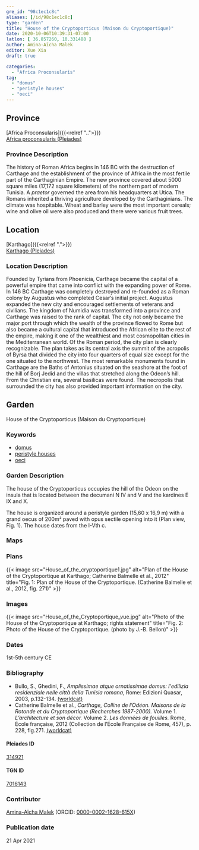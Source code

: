 ```yaml
---
gre_id: "98c1ec1c8c"
aliases: [/id/98c1ec1c8c]
type: "garden"
title: "House of the Cryptoporticus (Maison du Cryptoportique)"
date: 2020-10-06T10:39:31-07:00
latlon: [ 36.857260, 10.331488 ]
author: Amina-Aïcha Malek
editor: Xue Xia
draft: true

categories:
  - "Africa Proconsularis"
tag:
  - "domus"
  - "peristyle houses"
  - "oeci"
---
```


## Province
[Africa Proconsularis]({{<relref "..">}}) \
[Africa proconsularis (Pleiades)](https://pleiades.stoa.org/places/991341)

### Province Description
The history of Roman Africa begins in 146 BC with the destruction of Carthage and the establishment of the province of Africa in the most fertile part of the Carthaginian Empire. The new province covered about 5000 square miles (17,172 square kilometers) of the northern part of modern Tunisia. A *praetor* governed the area from his headquarters at Utica. The Romans inherited a thriving agriculture developed by the Carthaginians. The climate was hospitable. Wheat and barley were the most important cereals; wine and olive oil were also produced and there were various fruit trees.

## Location

[Karthago]({{<relref ".">}}) \
[Karthago (Pleiades)](https://pleiades.stoa.org/places/314921)

### Location Description

Founded by Tyrians from Phoenicia, Carthage became the capital of a powerful empire that came into conflict with the expanding power of Rome. In 146 BC Carthage was completely destroyed and re-founded as a Roman colony by Augustus who completed Cesar’s initial project. Augustus expanded the new city and encouraged settlements of veterans and civilians. The kingdom of Numidia was transformed into a province and Carthage was raised to the rank of capital. The city not only became the major port through which the wealth of the province flowed to Rome but also became a cultural capital that introduced the African elite to the rest of the empire, making it one of the wealthiest and most cosmopolitan cities in the Mediterranean world.
Of the Roman period, the city plan is clearly recognizable. The plan takes as its central axis the summit of the acropolis of Byrsa that divided the city into four quarters of equal size except for the one situated to the northwest. The most remarkable monuments found in Carthage are the Baths of Antonius situated on the seashore at the foot of the hill of Borj Jedid and the villas that stretched along the Odeon’s hill. From the Christian era, several basilicas were found. The necropolis that surrounded the city has also provided important information on the city.


<!-- LEAVE THIS BLANK FOR NOW -->

<!--## Sublocation-->

<!--
[AREA WITHIN LOCATION, LIKE “PALATINE HILL”](GEOREFERENCE LINK)
A sublocation is any area larger than an individual garden, but located within a location. I would always try to include a link to a controlled vocabulary here if possible. This ID may well be different from the Garden ID, e.g., Pompeii versus a Garden in one of the houses which has its own Pleiades ID.
-->

<!--### Sublocation Description-->

<!-- DESCRIPTION -->

## Garden
House of the Cryptoporticus (Maison du Cryptoportique)

### Keywords
- [domus](http://vocab.getty.edu/page/aat/300005506)
- [peristyle houses](http://vocab.getty.edu/page/aat/300005452)
- [oeci](http://vocab.getty.edu/page/aat/300080791)


### Garden Description
 The house of the Cryptoporticus occupies the hill of the Odeon on the insula that is located between the decumani N IV and V and the kardines E IX and X.

 The house is organized around a peristyle garden (15,60 x 16,9 m) with a grand oecus of 200m² paved with opus sectile opening into it (Plan view, Fig. 1). The house dates from the I-Vth c.


### Maps

<!--
{{< image src="FILENAME" alt="ALT_TEXT" title="CAPTION" >}}
-->

### Plans
{{< image src="House_of_the_cryptoportique1.jpg" alt="Plan of the House of the Cryptoportique at Karthago; Catherine Balmelle et al., 2012" title="Fig. 1: Plan of the House of the Cryptoportique. (Catherine Balmelle et al., 2012, fig. 271)" >}}

<!--
{{< image src="FILENAME" alt="ALT_TEXT" title="CAPTION" >}}
-->

### Images

{{< image src="House_of_the_Cryptoportique_vue.jpg" alt="Photo of the House of the Cryptoportique at Karthago; rights statement" title="Fig. 2: Photo of the House of the Cryptoportique. (photo by J.-B. Bellon)" >}}

### Dates
1st-5th century CE

### Bibliography
* Bullo, S., Ghedini, F., *Amplissimae atque ornatissimae domus: l'edilizia residenziale nelle città della Tunisia romana*, Rome: Edizioni Quasar, 2003, p.132-134. [(worldcat)](http://www.worldcat.org/oclc/989088620)
* Catherine Balmelle et al., *Carthage, Colline de l’Odéon. Maisons de la Rotonde et du Cryptoportique (Recherches 1987-2000).* Volume 1. *L’architecture et son décor.* Volume 2. *Les données de fouilles.* Rome, École française, 2012 (Collection de l’École Française de Rome, 457), p. 228, fig.271. [(worldcat)](http://www.worldcat.org/oclc/843086541)
<!--
* Collective publication (CTEMA, Tunis and CNRS,URA 375,1, Paris), Recherches sur les pavements de la "maison du cryptoportique" à Carthage, 113e Conrgrés National des Sociétés savantes, Strasbourg 1988, IV Colloqsue sur l'histoire et l'archéologie de l'Afrique du Nord, t..I, p 157-173.
-->


<!--#### Periodo ID-->

<!-- [PERIODO_ID](https://pleiades.stoa.org/places/PLEIADES_ID) -->

#### Pleiades ID

[314921](https://pleiades.stoa.org/places/314921)

#### TGN ID
[7016143](http://vocab.getty.edu/page/tgn/7016143)

### Contributor
[Amina-Aïcha Malek](link) (ORCID: [0000-0002-1628-615X](https://orcid.org/0000-0002-1628-615X))

### Publication date

21 Apr 2021

<!--### Related articles-->

<!-- Links to other related articles. Leave blank for now -->
